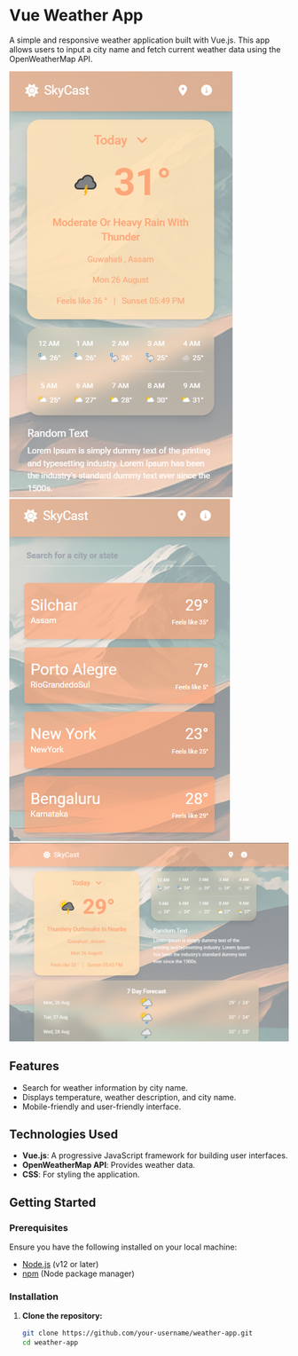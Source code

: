 # Vue Weather App

A simple and responsive weather application built with Vue.js. This app allows users to input a city name and fetch current weather data using the OpenWeatherMap API.

![Weather App Screenshot](./src/assets/mob-image.png)
![Weather App Screenshot](./src/assets/image.png)
![Weather App Screenshot](./src/assets/web-image.png)

## Features

- Search for weather information by city name.
- Displays temperature, weather description, and city name.
- Mobile-friendly and user-friendly interface.

## Technologies Used

- **Vue.js**: A progressive JavaScript framework for building user interfaces.
- **OpenWeatherMap API**: Provides weather data.
- **CSS**: For styling the application.

## Getting Started

### Prerequisites

Ensure you have the following installed on your local machine:

- [Node.js](https://nodejs.org/) (v12 or later)
- [npm](https://www.npmjs.com/) (Node package manager)

### Installation

1. **Clone the repository:**

   ```bash
   git clone https://github.com/your-username/weather-app.git
   cd weather-app
